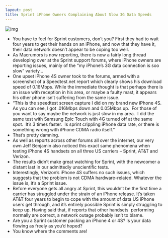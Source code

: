 ```yaml
---
layout: post
title: Sprint iPhone Owners Complaining About Slow 3G Data Speeds
---
```

![img](http://media.idownloadblog.com/wp-content/uploads/2011/10/sprint-3g.png)
* You have to feel for Sprint customers, don’t you? First they had to wait four years to get their hands on an iPhone, and now that they have it, their data network doesn’t appear to be coping too well.
* As Macrumors is now reporting, there is now a fairly long thread developing over at the Sprint support forums, where iPhone owners are reporting issues, mainly of the “my iPhone’s 3G data connection is soo slow” variety…
* One upset iPhone 4S owner took to the forums, armed with a screenshot of a Speedtest.net report which clearly shows his download speed of 0.16Mbps. While the immediate thought is that perhaps there is an issue with reception in his area, or maybe a faulty mast, it appears his other phone isn’t suffering from the same issue.
* “This is the speedtest screen capture I did on my brand new iPhone 4S.  As you can see, I got .016Mbps down and 0.05Mbps up.  For those of you want to say maybe the network is just slow in my area.  I did the same test with Samsung Epic Touch with 4G turned off at the same spot.  It’s 3 times faster.  Is sprint crippling iPhone data rate, or there is something wrong with iPhone CDMA radio itself.”
* That’s pretty damning.
* As well as reports across other forums all over the internet, our very own Jeff Benjamin also noticed this exact same phenomena when testing iPhone 4S handsets on all three US carriers – Sprint, AT&T and Verizon.
* The results didn’t make great watching for Sprint, with the newcomer a distant last in our admittedly unscientific tests.
* Interestingly, Verizon’s iPhone 4S suffers no such issues, which suggests that the problem is not CDMA hardware-related. Whatever the issue is, it’s a Sprint issue.
* Before everyone gets all angry at Sprint, this wouldn’t be the first time a carrier has struggled under the strain of an iPhone release. It’s taken AT&T four years to begin to cope with the amount of data US iPhone users get through, and it’s entirely possible Sprint is simply struggling to keep up. Having said that, if reports that other handsets  performing normally are correct, a network outage probably isn’t to blame.
* Are you a Sprint customer packing an iPhone 4 or 4S? Is your data flowing as freely as you’d hoped?
* You know where the comments are!

